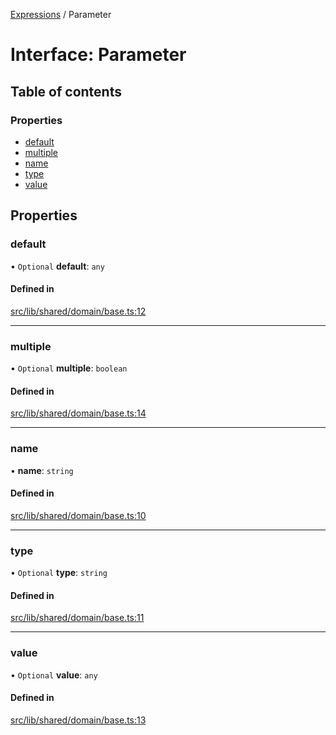 [Expressions](../README.md) / Parameter

# Interface: Parameter

## Table of contents

### Properties

- [default](Parameter.md#default)
- [multiple](Parameter.md#multiple)
- [name](Parameter.md#name)
- [type](Parameter.md#type)
- [value](Parameter.md#value)

## Properties

### default

• `Optional` **default**: `any`

#### Defined in

[src/lib/shared/domain/base.ts:12](https://github.com/data7expressions/3xpr/blob/2c0e61c034cb60bff8ac419f4ab59027dc3bdc28/src/lib/shared/domain/base.ts#L12)

___

### multiple

• `Optional` **multiple**: `boolean`

#### Defined in

[src/lib/shared/domain/base.ts:14](https://github.com/data7expressions/3xpr/blob/2c0e61c034cb60bff8ac419f4ab59027dc3bdc28/src/lib/shared/domain/base.ts#L14)

___

### name

• **name**: `string`

#### Defined in

[src/lib/shared/domain/base.ts:10](https://github.com/data7expressions/3xpr/blob/2c0e61c034cb60bff8ac419f4ab59027dc3bdc28/src/lib/shared/domain/base.ts#L10)

___

### type

• `Optional` **type**: `string`

#### Defined in

[src/lib/shared/domain/base.ts:11](https://github.com/data7expressions/3xpr/blob/2c0e61c034cb60bff8ac419f4ab59027dc3bdc28/src/lib/shared/domain/base.ts#L11)

___

### value

• `Optional` **value**: `any`

#### Defined in

[src/lib/shared/domain/base.ts:13](https://github.com/data7expressions/3xpr/blob/2c0e61c034cb60bff8ac419f4ab59027dc3bdc28/src/lib/shared/domain/base.ts#L13)
